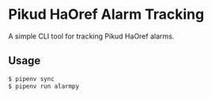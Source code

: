# Pikud HaOref Alarm Tracking

A simple CLI tool for tracking Pikud HaOref alarms.

## Usage

```bash
$ pipenv sync
$ pipenv run alarmpy
```
